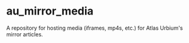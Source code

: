 # au_mirror_media
A repository for hosting media (iframes, mp4s, etc.) for Atlas Urbium's mirror articles.
